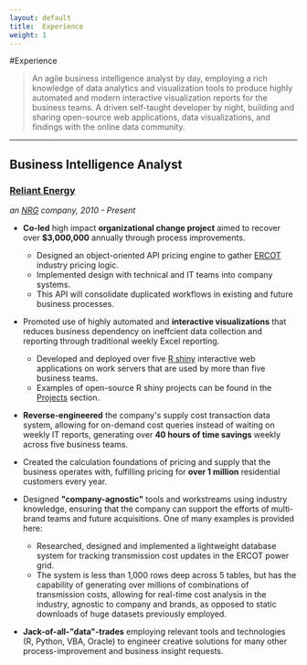 ```yaml
---
layout: default
title:  Experience
weight: 1
---
```


#Experience
>   An agile business intelligence analyst by day, employing a rich knowledge of data
>   analytics and visualization tools to produce highly automated and modern
>   interactive visualization reports for the business teams.
>   A driven self-taught developer by night, building and sharing open-source web
>   applications, data visualizations, and findings with the online data community.

------

## Business Intelligence Analyst
### [Reliant Energy][]
*an [NRG][] company, 2010 - Present*

-   **Co-led** high impact **organizational change project** aimed to recover over **$3,000,000** annually through 
    process improvements.
    -   Designed an object-oriented API pricing engine to gather [ERCOT][] industry pricing logic.
    -   Implemented design with technical and IT teams into company systems.
    -   This API will consolidate duplicated workflows in existing and future business processes.

-   Promoted use of highly automated and  **interactive visualizations** that reduces business dependency on 
    ineffcient data collection and reporting through traditional weekly Excel reporting.
    -   Developed and deployed over five [R shiny][] interactive web applications on work servers that are used by 
        more than five business teams.
    -   Examples of open-source R shiny projects can be found in the [Projects](#projects) section.

-   **Reverse-engineered** the company's supply cost transaction data system, allowing for on-demand cost queries 
    instead of waiting on weekly IT reports, generating over **40 hours of time savings** weekly across five 
    business teams.

-   Created the calculation foundations of pricing and supply that the business operates with, fulfilling pricing for
    **over 1 million** residential customers every year.

-   Designed **"company-agnostic"** tools and workstreams using industry knowledge, ensuring that the company can 
    support the efforts of multi-brand teams and future acquisitions. One of many examples is provided here:
    -   Researched, designed and implemented a lightweight database system for tracking transmission cost updates in 
        the ERCOT power grid.
    -   The system is less than 1,000 rows deep across 5 tables, but has the capability of generating over millions 
        of combinations of transmission costs, allowing for real-time cost analysis in the industry, agnostic to 
        company and brands, as opposed to static downloads of huge datasets previously employed.

-   **Jack-of-all-"data"-trades** employing relevant tools and technologies (R, Python, VBA, Oracle) to engineer 
    creative solutions for many other process-improvement and business insight requests.


<!-- links -->
[Reliant Energy]: https://www.reliant.com/
[NRG]: https://www.nrg.com/
[ERCOT]: http://www.ercot.com/
[R Shiny]: http://shiny.rstudio.com/gallery/
